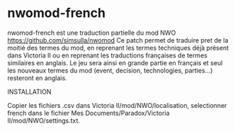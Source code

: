 # nwomod-french
nwomod-french est une traduction partielle du mod NWO https://github.com/simsulla/nwomod
Ce patch permet de traduire pret de la moitié des termes du mod, en reprenant les termes techniques déjà présent dans Victoria II ou en reprenant les traductions françaises de termes similaires en anglais. Le jeu sera ainsi en grande partie en français et seul les nouveaux termes du mod (event, decision, technologies, parties...) resteront en anglais.

INSTALLATION

Copier les fichiers .csv dans Victoria II/mod/NWO/localisation, selectionner french dans le fichier Mes Documents/Paradox/Victoria II/mod/NWO/settings.txt.
